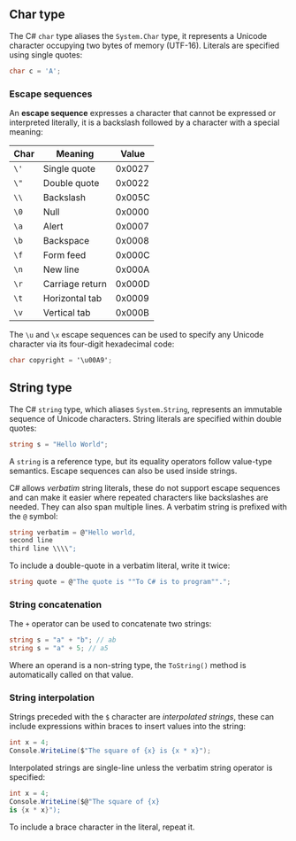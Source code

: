## Char type
The C# `char` type aliases the `System.Char` type, it represents a Unicode character occupying two bytes of memory (UTF-16). Literals are specified using single quotes:

```c#
char c = 'A';
```

### Escape sequences

An **escape sequence** expresses a character that cannot be expressed or interpreted literally, it is a backslash followed by a character with a special meaning:

| Char | Meaning         | Value  |
| ---- | --------------- | ------ |
| `\'` | Single quote    | 0x0027 |
| `\"` | Double quote    | 0x0022 |
| `\\` | Backslash       | 0x005C |
| `\0` | Null            | 0x0000 |
| `\a` | Alert           | 0x0007 |
| `\b` | Backspace       | 0x0008 |
| `\f` | Form feed       | 0x000C |
| `\n` | New line        | 0x000A |
| `\r` | Carriage return | 0x000D |
| `\t` | Horizontal tab  | 0x0009 |
| `\v` | Vertical tab    | 0x000B |
The `\u` and `\x` escape sequences can be used to specify any Unicode character via its four-digit hexadecimal code:

```c#
char copyright = '\u00A9';
```

## String type
The C# `string` type, which aliases `System.String`, represents an immutable sequence of Unicode characters. String literals are specified within double quotes:

```c#
string s = "Hello World";
```

A `string` is a reference type, but its equality operators follow value-type semantics. Escape sequences can also be used inside strings.

C# allows *verbatim* string literals, these do not support escape sequences and can make it easier where repeated characters like backslashes are needed. They can also span multiple lines. A verbatim string is prefixed with the `@` symbol:

```c#
string verbatim = @"Hello world,
second line
third line \\\\";
```

To include a double-quote in a verbatim literal, write it twice:

```c#
string quote = @"The quote is ""To C# is to program"".";
```

### String concatenation
The `+` operator can be used to concatenate two strings:

```c#
string s = "a" + "b"; // ab
string s = "a" + 5; // a5
```

Where an operand is a non-string type, the `ToString()` method is automatically called on that value.

### String interpolation
Strings preceded with the `$` character are *interpolated strings*, these can include expressions within braces to insert values into the string:

```c#
int x = 4;
Console.WriteLine($"The square of {x} is {x * x}");
```

Interpolated strings are single-line unless the verbatim string operator is specified:

```c#
int x = 4;
Console.WriteLine($@"The square of {x} 
is {x * x}");
```

To include a brace character in the literal, repeat it.